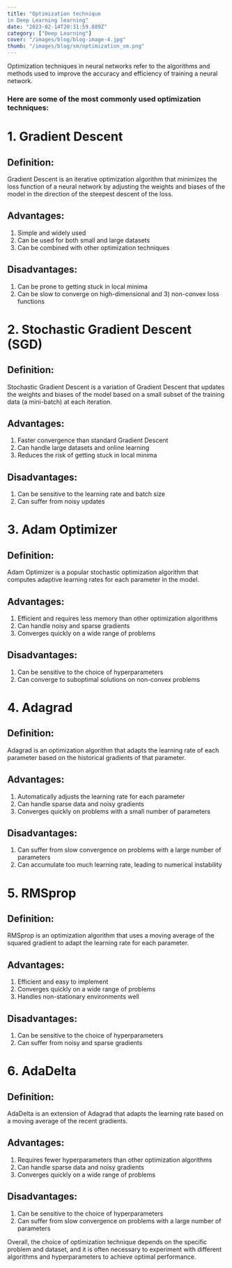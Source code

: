 ```yaml
---
title: "Optimization technique 
in Deep Learning learning"
date: "2023-02-14T20:31:59.889Z"
category: ["Deep Learning"]
cover: "/images/blog/blog-image-4.jpg"
thumb: "/images/blog/sm/optimization_sm.png"
---
```


Optimization techniques in neural networks refer to the algorithms and methods used to improve the accuracy and efficiency of training a neural network. 
### Here are some of the most commonly used optimization techniques:

# 1. Gradient Descent

## Definition: 
Gradient Descent is an iterative optimization algorithm that minimizes the loss function of a neural network by adjusting the weights and biases of the model in the direction of the steepest descent of the loss.

## Advantages:

1) Simple and widely used
2) Can be used for both small and large datasets
3) Can be combined with other optimization techniques
## Disadvantages:

1) Can be prone to getting stuck in local minima
2) Can be slow to converge on high-dimensional and 3) non-convex loss functions

# 2. Stochastic Gradient Descent (SGD)

## Definition: 
Stochastic Gradient Descent is a variation of Gradient Descent that updates the weights and biases of the model based on a small subset of the training data (a mini-batch) at each iteration.

## Advantages:

1) Faster convergence than standard Gradient Descent
2) Can handle large datasets and online learning
3) Reduces the risk of getting stuck in local minima
## Disadvantages:

1) Can be sensitive to the learning rate and batch size
2) Can suffer from noisy updates

# 3. Adam Optimizer
## Definition: 
Adam Optimizer is a popular stochastic optimization algorithm that computes adaptive learning rates for each parameter in the model.

## Advantages:

1) Efficient and requires less memory than other optimization algorithms
2) Can handle noisy and sparse gradients
3) Converges quickly on a wide range of problems
## Disadvantages:

1) Can be sensitive to the choice of hyperparameters
2) Can converge to suboptimal solutions on non-convex problems

# 4. Adagrad
## Definition: 
Adagrad is an optimization algorithm that adapts the learning rate of each parameter based on the historical gradients of that parameter.

## Advantages:

1) Automatically adjusts the learning rate for each parameter
2) Can handle sparse data and noisy gradients
3) Converges quickly on problems with a small number of parameters

## Disadvantages:

1) Can suffer from slow convergence on problems with a large number of parameters
2) Can accumulate too much learning rate, leading to numerical instability

# 5. RMSprop
## Definition: 
RMSprop is an optimization algorithm that uses a moving average of the squared gradient to adapt the learning rate for each parameter.

## Advantages:

1) Efficient and easy to implement
2) Converges quickly on a wide range of problems
3) Handles non-stationary environments well
## Disadvantages:

1) Can be sensitive to the choice of hyperparameters
2) Can suffer from noisy and sparse gradients

# 6. AdaDelta
## Definition: 
AdaDelta is an extension of Adagrad that adapts the learning rate based on a moving average of the recent gradients.

## Advantages:

1) Requires fewer hyperparameters than other optimization algorithms
2) Can handle sparse data and noisy gradients
3) Converges quickly on a wide range of problems
## Disadvantages:

1) Can be sensitive to the choice of hyperparameters
2) Can suffer from slow convergence on problems with a large number of parameters

Overall, the choice of optimization technique depends on the specific problem and dataset, and it is often necessary to experiment with different algorithms and hyperparameters to achieve optimal performance.